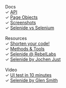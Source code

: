 <div class="left-menu">
  <div>Docs</div>
  <div>✓ <a href="/documentation.html">API</a></div>
  <div>✓ <a href="/documentation/page-objects.html">Page Objects</a></div>
  <div>✓ <a href="/documentation/screenshots.html">Screenshots</a></div>
  <div>✓ <a href="/documentation/selenide-vs-selenium.html">Selenide vs Selenium</a></div>

  <br/>
  <div>Resources</div>
  <div>✓ <a href="http://prezi.com/d18jggopjyaj/selenide-shorten-your-code/" target="_blank">Shorten your code!</a></div>
  <div>✓ <a href="http://www.methodsandtools.com/tools/selenide.php" target="_blank">Methods & Tools</a></div>
  <div>✓ <a href="http://zeroturnaround.com/rebellabs/if-you-use-selenium-for-browser-based-ui-acceptance-testing-you-might-like-selenide/" target="_blank">Selenide @ RebelLabs</a></div>
  <div>✓ <a href="http://www.avono.de/blog/funktionale-tests-von-webanwendungen-mit-selenide" target="_blank">Selenide by Jochen Just</a></div>

  <br/>
  <div>Video</div>
  <div>✓ <a class="video" href="//vimeo.com/107647158">UI test in 10 minutes</a></div>
  <div>✓ <a class="video" href="//www.youtube.com/watch?v=6LW4h5y6Iw4">Selenide by Glen Smith</a></div>
</div>